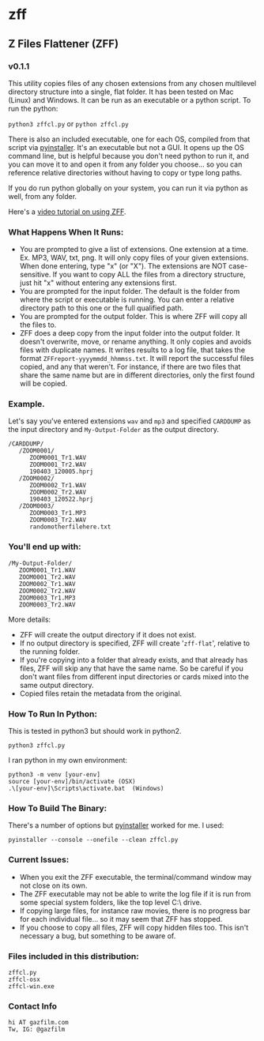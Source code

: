 # zff
## Z Files Flattener (ZFF)
### v0.1.1
This utility copies files of any chosen extensions from any chosen multilevel directory structure into a single, flat folder. It has been tested on Mac (Linux) and Windows. It can be run as an executable or a python script. To run the python:

```python3 zffcl.py``` or ```python zffcl.py``` 

There is also an included executable, one for each OS, compiled from that script via [pyinstaller](https://www.pyinstaller.org/). It's an executable but not a GUI. It opens up the OS command line, but is helpful because you don't need python to run it, and you can move it to and open it from any folder you choose... so you can reference relative directories without having to copy or type long paths. 

If you do run python globally on your system, you can run it via python as well, from any folder.

Here's a [video tutorial on using ZFF]([https://youtu.be/BuyJt5O7QnU).

### What Happens When It Runs:
- You are prompted to give a list of extensions. One extension at a time. Ex. MP3, WAV, txt, png. It will only copy files of your given extensions. When done entering, type "x" (or "X"). The extensions are NOT case-sensitive. If you want to copy ALL the files from a directory structure, just hit "x" without entering any extensions first.
- You are prompted for the input folder. The default is the folder from where the script or executable is running. You can enter a relative directory path to this one or the full qualified path. 
- You are prompted for the output folder. This is where ZFF will copy all the files to. 
- ZFF does a deep copy from the input folder into the output folder. It doesn't overwrite, move, or rename anything. It only copies and avoids files with duplicate names. It writes results to a log file, that takes the format `ZFFreport-yyyymmdd_hhmmss.txt`. It will report the successful files copied, and any that weren't. For instance, if there are two files that share the same name but are in different directories, only the first found will be copied.

### Example.

Let's say you've entered extensions `wav` and `mp3` and specified `CARDDUMP` as the input directory and  `My-Output-Folder` as the output directory.

```
/CARDDUMP/
   /ZOOM0001/
      ZOOM0001_Tr1.WAV
      ZOOM0001_Tr2.WAV
      190403_120005.hprj
   /ZOOM0002/
      ZOOM0002_Tr1.WAV
      ZOOM0002_Tr2.WAV
      190403_120522.hprj
   /ZOOM0003/
      ZOOM0003_Tr1.MP3
      ZOOM0003_Tr2.WAV
      randomotherfilehere.txt
```
### You'll end up with:
```
/My-Output-Folder/
   ZOOM0001_Tr1.WAV
   ZOOM0001_Tr2.WAV
   ZOOM0002_Tr1.WAV
   ZOOM0002_Tr2.WAV
   ZOOM0003_Tr1.MP3
   ZOOM0003_Tr2.WAV
```
More details:
- ZFF will create the output directory if it does not exist. 
- If no output directory is specified, ZFF will create '`zff-flat`', relative to the running folder.
- If you're copying into a folder that already exists, and that already has files, ZFF will skip any that have the same name. So be careful if you don't want files from different input directories or cards mixed into the same output directory. 
- Copied files retain the metadata from the original.


### How To Run In Python:
This is tested in python3 but should work in python2. 

`python3 zffcl.py`

I ran python in my own environment:
```
python3 -m venv [your-env]
source [your-env]/bin/activate (OSX)
.\[your-env]\Scripts\activate.bat  (Windows)
```

### How To Build The Binary:
There's a number of options but [pyinstaller](https://www.pyinstaller.org) worked for me. I used:

 `pyinstaller --console --onefile --clean zffcl.py`

### Current Issues:

- When you exit the ZFF executable, the terminal/command window may not close on its own.
- The ZFF executable may not be able to write the log file if it is run from some special system folders, like the top level C:\ drive.
- If copying large files, for instance raw movies, there is no progress bar for each individual file... so it may seem that ZFF has stopped.
- If you choose to copy all files, ZFF will copy hidden files too. This isn't necessary a bug, but something to be aware of.

### Files included in this distribution:

```
zffcl.py
zffcl-osx
zffcl-win.exe
```

### Contact Info
```
hi AT gazfilm.com
Tw, IG: @gazfilm
```

